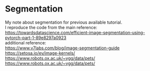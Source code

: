 # Segmentation
My note about segmentation for previous available tutorial. 
<br>I reproduce the code from the main reference:
https://towardsdatascience.com/efficient-image-segmentation-using-pytorch-part-1-89e8297a0923
<br>additional reference:
<br>https://www.v7labs.com/blog/image-segmentation-guide
<br>https://setosa.io/ev/image-kernels/
<br>https://www.robots.ox.ac.uk/~vgg/data/pets/
<br>https://www.robots.ox.ac.uk/~vgg/data/pets/

